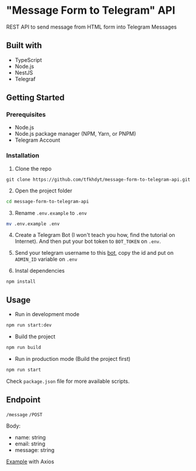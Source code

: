# "Message Form to Telegram" API

REST API to send message from HTML form into Telegram Messages

## Built with

- TypeScript
- Node.js
- NestJS
- Telegraf

## Getting Started

### Prerequisites

- Node.js
- Node.js package manager (NPM, Yarn, or PNPM)
- Telegram Account

### Installation

1. Clone the repo

```git
git clone https://github.com/tfkhdyt/message-form-to-telegram-api.git
```

2. Open the project folder

```bash
cd message-form-to-telegram-api
```

3. Rename `.env.example` to `.env`

```bash
mv .env.example .env
```

4. Create a Telegram Bot (I won't teach you how, find the tutorial on Internet). And then put your bot token to `BOT_TOKEN` on `.env`.

5. Send your telegram username to this [bot](https://t.me/username_to_id_bot), copy the id and put on `ADMIN_ID` variable on `.env`

6. Instal dependencies

```npm
npm install
```

## Usage

- Run in development mode

```bash
npm run start:dev
```

- Build the project

```bash
npm run build
```

- Run in production mode (Build the project first)

```bash
npm run start
```

Check `package.json` file for more available scripts.

## Endpoint

`/message` `/POST`

Body:

- name: string
- email: string
- message: string

[Example](https://github.com/tfkhdyt/web-portfolio/blob/e75a0524175d7df014cf9560f463619eb691e0e3/src/components/Contact/Form.tsx#L24) with Axios
